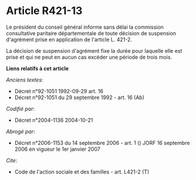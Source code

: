 # Article R421-13

Le président du conseil général informe sans délai la commission consultative paritaire départementale de toute décision de
suspension d'agrément prise en application de l'article L. 421-2.

La décision de suspension d'agrément fixe la durée pour laquelle elle est prise et qui ne peut en aucun cas excéder une
période de trois mois.

**Liens relatifs à cet article**

_Anciens textes_:

  - Décret n°92-1051 1992-09-29 art. 16
  - Décret n°92-1051 du 29 septembre 1992 - art. 16 (Ab)

_Codifié par_:

  - Décret n°2004-1136 2004-10-21

_Abrogé par_:

  - Décret n°2006-1153 du 14 septembre 2006 - art. 1 () JORF 16 septembre 2006 en vigueur le 1er janvier 2007

_Cite_:

  - Code de l'action sociale et des familles - art. L421-2 (T)
